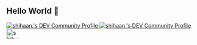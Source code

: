 ## Hello World  👋  

<!--
**theneoterik/theneoterik** is a ✨ _special_ ✨ repository because its `README.md` (this file) appears on your GitHub profile.


                
-->


 
<p align="left">


<a href="https://twitter.com/the_neoterik">
  <img src="https://img.icons8.com/android/24/000000/twitter.png" alt="shihaan.'s DEV Community Profile" >
  </a>

<a href="https://www.linkedin.com/in/shihaan-w-s-7b6a851a0/">
  <img src="https://img.icons8.com/metro/26/000000/linkedin.png" alt="shihaan.'s DEV Community Profile" >
</a>
      
<a href="https://dev.to/the_neoterik">
  <img src="https://d2fltix0v2e0sb.cloudfront.net/dev-badge.svg" alt="shihaan.'s DEV Community Profile" height="27" width="31">
</a>
      
</p>


